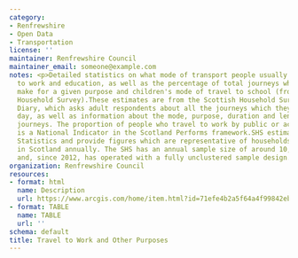 ```yaml
---
category:
- Renfrewshire
- Open Data
- Transportation
license: ''
maintainer: Renfrewshire Council
maintainer_email: someone@example.com
notes: <p>Detailed statistics on what mode of transport people usually use to get
  to work and education, as well as the percentage of total journeys which people
  make for a given purpose and children's mode of travel to school (from the Scottish
  Household Survey).These estimates are from the Scottish Household Survey Travel
  Diary, which asks adult respondents about all the journeys which they made the previous
  day, as well as information about the mode, purpose, duration and length of these
  journeys. The proportion of people who travel to work by public or active travel
  is a National Indicator in the Scotland Performs framework.SHS estimates are National
  Statistics and provide figures which are representative of households and individuals
  in Scotland annually. The SHS has an annual sample size of around 10,000 individuals
  and, since 2012, has operated with a fully unclustered sample design.</p>
organization: Renfrewshire Council
resources:
- format: html
  name: Description
  url: https://www.arcgis.com/home/item.html?id=71efe4b2a5f64a4f99842eb37af251db
- format: TABLE
  name: TABLE
  url: ''
schema: default
title: Travel to Work and Other Purposes
---
```

